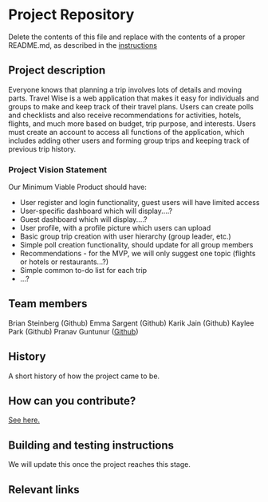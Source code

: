 # Project Repository
Delete the contents of this file and replace with the contents of a proper README.md, as described in the [instructions](./instructions.md)

## Project description
Everyone knows that planning a trip involves lots of details and moving parts. Travel Wise is a web application that makes it easy for individuals and groups to make and keep track of their travel plans. Users can create polls and checklists and also receive recommendations for activities, hotels, flights, and much more based on budget, trip purpose, and interests. Users must create an account to access all functions of the application, which includes adding other users and forming group trips and keeping track of previous trip history.

### Project Vision Statement
Our Minimum Viable Product should have:
* User register and login functionality, guest users will have limited access
* User-specific dashboard which will display....?
* Guest dashboard which will display....?
* User profile, with a profile picture which users can upload
* Basic group trip creation with user hierarchy (group leader, etc.)
* Simple poll creation functionality, should update for all group members
* Recommendations - for the MVP, we will only suggest one topic (flights or hotels or restaurants...?)
* Simple common to-do list for each trip
* ...?

## Team members
Brian Steinberg (Github)
Emma Sargent (Github)
Karik Jain (Github)
Kaylee Park (Github)
Pranav Guntunur ([Github](https://github.com/pguntunur))

## History
A short history of how the project came to be.

## How can you contribute?
[See here.](CONTRIBUTING.md)

## Building and testing instructions
We will update this once the project reaches this stage.

## Relevant links
